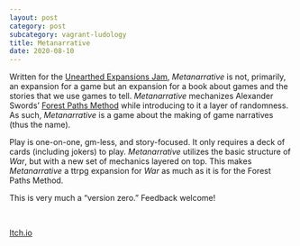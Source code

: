 ```yaml
---
layout: post
category: post
subcategory: vagrant-ludology
title: Metanarrative
date: 2020-08-10
---
```


Written for the [Unearthed Expansions Jam](https://itch.io/jam/unearthed-expansions), *Metanarrative* is not, primarily, an expansion for a game but an expansion for a book about games and the stories that we use games to tell. *Metanarrative* mechanizes Alexander Swords’ [Forest Paths Method](https://www.amazon.ca/dp/B083ZPHJY2) while introducing to it a layer of randomness. As such, *Metanarrative* is a game about the making of game narratives (thus the name).

Play is one-on-one, gm-less, and story-focused. It only requires a deck of cards (including jokers) to play. *Metanarrative* utilizes the basic structure of *War*, but with a new set of mechanics layered on top. This makes *Metanarrative* a ttrpg expansion for *War* as much as it is for the Forest Paths Method.

This is very much a “version zero.” Feedback welcome!

<br>

[Itch.io](https://steinea.itch.io/metanarrative)
